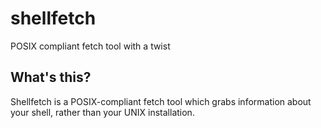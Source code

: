 # shellfetch
POSIX compliant fetch tool with a twist
## What's this?
Shellfetch is a POSIX-compliant fetch tool which grabs information about your shell, rather than your UNIX installation.
